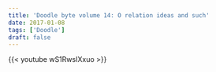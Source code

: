 ```yaml
---
title: 'Doodle byte volume 14: O relation ideas and such'
date: 2017-01-08
tags: ['Doodle']
draft: false
---
```

{{< youtube wS1RwsIXxuo >}}

